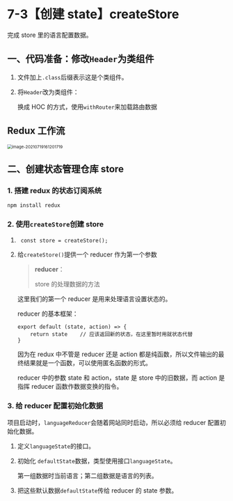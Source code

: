 # 7-3【创建 state】createStore

完成 store 里的语言配置数据。



## 一、代码准备：修改`Header`为类组件

1. 文件加上`.class`后缀表示这是个类组件。

2. 将`Header`改为类组件：

    换成 HOC 的方式，使用`withRouter`来加载路由数据



## Redux 工作流

<img src="C:\Users\HP\AppData\Roaming\Typora\typora-user-images\image-20210719161201719.png" alt="image-20210719161201719" style="zoom: 67%;" />



## 二、创建状态管理仓库 store

### 1. 搭建 redux 的状态订阅系统

```
npm install redux
```

### 2. 使用`createStore`创建 store

1. ```tsx
    const store = createStore();
    ```

2. 给`createStore()`提供一个 reducer 作为第一个参数

    > **reducer**：
    >
    > store 的处理数据的方法

    这里我们的第一个 reducer 是用来处理语言设置状态的。

    reducer 的基本框架：

    ```tsx
    export default (state, action) => {
    	return state	// 应该返回新的状态，在这里暂时用就状态代替
    }
    ```

    因为在 redux 中不管是 reducer 还是 action 都是纯函数，所以文件输出的最终结果就是一个函数，可以使用匿名函数的形式。

    reducer 中的参数 state 和 action，state 是 store 中的旧数据，而 action 是指挥 reducer 函数作数据变换的指令。

### 3. 给 reducer 配置初始化数据

项目启动时，`languageReducer`会随着网站同时启动，所以必须给 reducer 配置初始化数据。

1. 定义`languageState`的接口。

2. 初始化 `defaultState`数据，类型使用接口`languageState`。

    第一组数据时当前语言；第二组数据是语言的列表。

3. 把这些默认数据`defaultState`传给 reducer 的 state 参数。












